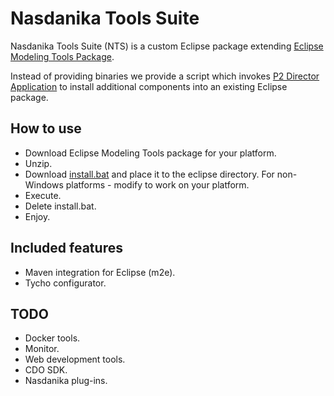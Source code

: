 # Nasdanika Tools Suite

Nasdanika Tools Suite (NTS) is a custom Eclipse package extending [Eclipse Modeling Tools Package](https://www.eclipse.org/downloads/packages/eclipse-modeling-tools/oxygen3a).

Instead of providing binaries we provide a script which invokes [P2 Director Application](http://help.eclipse.org/kepler/index.jsp?topic=/org.eclipse.platform.doc.isv/guide/p2_director.html) to install additional components into an existing Eclipse package.

## How to use

* Download Eclipse Modeling Tools package for your platform.
* Unzip.
* Download [install.bat](install.bat) and place it to the eclipse directory. For non-Windows platforms - modify to work on your platform.
* Execute.
* Delete install.bat.
* Enjoy.

## Included features

* Maven integration for Eclipse (m2e).
* Tycho configurator.

## TODO

* Docker tools.
* Monitor.
* Web development tools.
* CDO SDK.
* Nasdanika plug-ins.